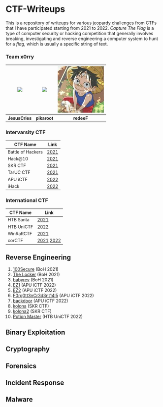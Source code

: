 # CTF-Writeups
This is a repository of writeups for various jeopardy challenges from CTFs that I have participated starting from 2021 to 2022. *Capture The Flag* is a type of computer security or hacking competition that generally involves breaking, investigating and reverse engineering a computer system to hunt for a *flag*, which is usually a specific string of text.

### Team x0rry
| ![](https://avatars.githubusercontent.com/u/62108395?s=150&v=4)    | ![](https://avatars.githubusercontent.com/u/107750005?s=150&v=4) | ![](./_resources/redeeF.jpg) |
|:-----------------------------------------------:|:-----------------------------------------------:|:-----------------------------------------------:|
| **JesusCries**                                  | **pikaroot**                                    | **redeeF**                                      |

### Intervarsity CTF
| CTF Name           | Link                                                         |
|--------------------|--------------------------------------------------------------|
| Battle of Hackers  | [2021](BoH2021) |
| Hack@10            | [2021](HACK@10) |
| SKR CTF            | [2021](SKR%20CTF) |
| TarUC CTF          | [2021](TARUC%20CTF%20Season%201) |
| APU iCTF           | [2022](iCTF%202022) |
| iHack              | [2022](iHack2022%20Qualifying%20Round) |

### International CTF
| CTF Name           | Link                                                         |
|--------------------|--------------------------------------------------------------|
| HTB Santa          | [2021](HTB%20Santa%202021) |
| HTB UniCTF         | [2022](HTB%20UniCTF%202022) |
| WinRaRCTF          | [2021](WinRaRCTF) |
| corCTF             | [2021](corCTF) [2022](corCTF) |

## Reverse Engineering
1. [100Secure](BoH2021/100Secure) (BoH 2021)
2. [The Locker](BoH2021/The_Locker) (BoH 2021)
3. [babyrev](BoH2021/babyrev) (BoH 2021)
4. [EZ1](iCTF%202022/rev) (APU iCTF 2022)
5. [EZ2](iCTF%202022/rev) (APU iCTF 2022)
6. [F0rg0tt3nCr3d3nt14l5](iCTF%202022/rev) (APU iCTF 2022)
7. [backdoor](iCTF%202022/rev) (APU iCTF 2022)
8. [kolona](SKR%20CTF/rev/kolona) (SKR CTF)
9. [kolona2](SKR%20CTF/rev/kolona2) (SKR CTF)
10. [Potion Master](HTB%20UniCTF%202022/rev/Potion%20Master) (HTB UniCTF 2022)

## Binary Exploitation

## Cryptography

## Forensics

## Incident Response

## Malware
